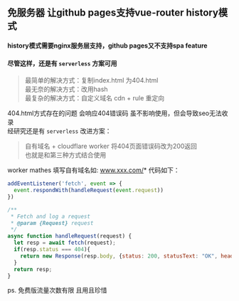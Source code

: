 ## 免服务器 让github pages支持vue-router history模式
#### history模式需要nginx服务层支持，github pages又不支持spa feature
#### 尽管这样，还是有 `serverless` 方案可用
>最简单的解决方式：复制index.html 为404.html \
>最无奈的解决方式：改用hash \
>最复杂的解决方式：自定义域名 cdn + rule 重定向

 404.html方式存在的问题 会响应404错误码 虽不影响使用，但会导致seo无法收录 \
 经研究还是有 `serverless` 改进方案：
 >自有域名 + cloudflare worker 将404页面错误码改为200返回 \
 也就是和第三种方式结合使用
 
  worker mathes 填写自有域名如: www.xxx.com/*
  代码如下：
```javascript
addEventListener('fetch', event => {
  event.respondWith(handleRequest(event.request))
})

/**
 * Fetch and log a request
 * @param {Request} request
 */
async function handleRequest(request) {
  let resp = await fetch(request);
  if(resp.status === 404){
    return new Response(resp.body, {status: 200, statusText: "OK", headers: resp.headers});
  }
  return resp;
}
```

ps. 免费版流量次数有限 且用且珍惜
